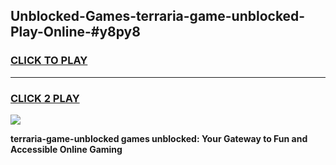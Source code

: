 
## Unblocked-Games-terraria-game-unblocked-Play-Online-#y8py8
<h3>
<a href="https://premium.freeplayer.one?title=terraria-game-unblocked&ref=27F">CLICK TO PLAY</a></h3>
<hr>

<h3>
<a href="https://premium.freeplayer.one?title=terraria-game-unblocked&ref=27F">CLICK 2 PLAY</a>
  
</h3>

<a href="https://premium.freeplayer.one?title=terraria-game-unblocked&ref=27F"><img src="https://clearcache.store/games.png"></a>


**terraria-game-unblocked games unblocked: Your Gateway to Fun and Accessible Online Gaming**
